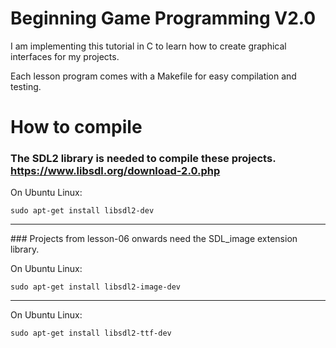 # Beginning Game Programming V2.0

I am implementing this tutorial in C to learn how to create graphical interfaces for my projects.

Each lesson program comes with a Makefile for easy compilation and testing.

# How to compile
### The SDL2 library is needed to compile these projects. https://www.libsdl.org/download-2.0.php

On Ubuntu Linux:
```
sudo apt-get install libsdl2-dev
```
<hr>
### Projects from lesson-06 onwards need the SDL_image extension library.

On Ubuntu Linux:
```
sudo apt-get install libsdl2-image-dev
```
<hr
### Projects from lesson-16 onwards need the SDL_ttf extension library.

On Ubuntu Linux:
```
sudo apt-get install libsdl2-ttf-dev
```
